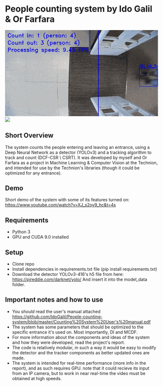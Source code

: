 # People counting system by Ido Galil & Or Farfara
![](https://github.com/IdoGalil/People-counting-system/blob/master/Central%20Library%20entrance.gif)
![](https://github.com/IdoGalil/People-counting-system/blob/master/Medical%20Library%20Entrance.gif)

## Short Overview
The system counts the people entering and leaving an entrance, using a Deep Neural Network as a detector (YOLOv3) and a tracking algorithm to track and count (DCF-CSR \ CSRT). It was developed by myself and Or Farfara as a project in Machine Learning & Computer Vision at the Technion, and intended for use by the Technion's libraries (though it could be optimized for any entrance).

## Demo
Short demo of the system with some of its features turned on:
https://www.youtube.com/watch?v=XJ_s2oy9_hc&t=4s

## Requirements
- Python 3
- GPU and CUDA 9.0 installed

## Setup
- Clone repo
- Install dependencies in requirements.txt file (pip install requirements.txt)
- Download the detector YOLOv3-416's h5 file from here: https://pjreddie.com/darknet/yolo/
And insert it into the model_data folder.

## Important notes and how to use
- You *should* read the user's manual attached https://github.com/IdoGalil/People-counting-system/blob/master/Counting%20System%20User's%20manual.pdf
- The system has some parameters that should be optimized to the specific entrance it's used on. Most importantly, DI and MCDF.
- For more information about the components and ideas of the system and how they were developed, read the project's report.
- The code is relatively modular, in such a way it would be easy to modify the detector and the tracker components as better updated ones are made.
- The system is intended for real-time performance (more info in the report), and as such requires GPU. note that it could recieve its input from an IP camera, but to work in near real-time the video must be obtained at high speeds.
